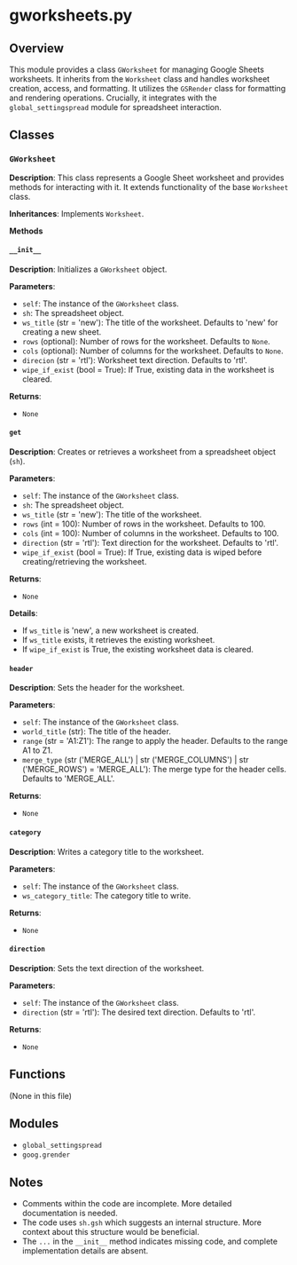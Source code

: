 # gworksheets.py

## Overview

This module provides a class `GWorksheet` for managing Google Sheets worksheets. It inherits from the `Worksheet` class and handles worksheet creation, access, and formatting.  It utilizes the `GSRender` class for formatting and rendering operations.  Crucially, it integrates with the `global_settingspread` module for spreadsheet interaction.


## Classes

### `GWorksheet`

**Description**: This class represents a Google Sheet worksheet and provides methods for interacting with it.  It extends functionality of the base `Worksheet` class.

**Inheritances**: Implements `Worksheet`.


**Methods**

#### `__init__`

**Description**: Initializes a `GWorksheet` object.

**Parameters**:
- `self`: The instance of the `GWorksheet` class.
- `sh`: The spreadsheet object.
- `ws_title` (str = 'new'): The title of the worksheet. Defaults to 'new' for creating a new sheet.
- `rows` (optional): Number of rows for the worksheet. Defaults to `None`.
- `cols` (optional): Number of columns for the worksheet. Defaults to `None`.
- `direcion` (str = 'rtl'): Worksheet text direction. Defaults to 'rtl'.
- `wipe_if_exist` (bool = True):  If True, existing data in the worksheet is cleared.


**Returns**:
- `None`


#### `get`

**Description**: Creates or retrieves a worksheet from a spreadsheet object (`sh`).

**Parameters**:
- `self`: The instance of the `GWorksheet` class.
- `sh`: The spreadsheet object.
- `ws_title` (str = 'new'): The title of the worksheet.
- `rows` (int = 100): Number of rows in the worksheet. Defaults to 100.
- `cols` (int = 100): Number of columns in the worksheet. Defaults to 100.
- `direction` (str = 'rtl'): Text direction for the worksheet. Defaults to 'rtl'.
- `wipe_if_exist` (bool = True): If True, existing data is wiped before creating/retrieving the worksheet.

**Returns**:
- `None`


**Details**:
- If `ws_title` is 'new', a new worksheet is created.
- If `ws_title` exists, it retrieves the existing worksheet.
- If `wipe_if_exist` is True, the existing worksheet data is cleared.


#### `header`

**Description**: Sets the header for the worksheet.

**Parameters**:
- `self`: The instance of the `GWorksheet` class.
- `world_title` (str): The title of the header.
- `range` (str = 'A1:Z1'): The range to apply the header. Defaults to the range A1 to Z1.
- `merge_type` (str ('MERGE_ALL') | str ('MERGE_COLUMNS') | str ('MERGE_ROWS') = 'MERGE_ALL'): The merge type for the header cells. Defaults to 'MERGE_ALL'.

**Returns**:
- `None`


#### `category`

**Description**: Writes a category title to the worksheet.


**Parameters**:
- `self`: The instance of the `GWorksheet` class.
- `ws_category_title`: The category title to write.

**Returns**:
- `None`


#### `direction`

**Description**: Sets the text direction of the worksheet.

**Parameters**:
- `self`: The instance of the `GWorksheet` class.
- `direction` (str = 'rtl'): The desired text direction. Defaults to 'rtl'.

**Returns**:
- `None`


## Functions

(None in this file)


## Modules

- `global_settingspread`
- `goog.grender`


## Notes

- Comments within the code are incomplete.  More detailed documentation is needed.
- The code uses `sh.gsh` which suggests an internal structure.  More context about this structure would be beneficial.
- The `...` in the `__init__` method indicates missing code, and complete implementation details are absent.